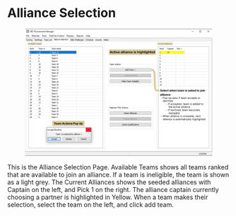 # Alliance Selection

<figure><img src="../../../.gitbook/assets/Alliance Selection.png" alt=""><figcaption></figcaption></figure>

This is the Alliance Selection Page. Available Teams shows all teams ranked that are available to join an alliance. If a team is ineligible, the team is shown as a light grey. The Current Alliances shows the seeded alliances with Captain on the left, and Pick 1 on the right. The alliance captain currently choosing a partner is highlighted in Yellow. When a team makes their selection, select the team on the left, and click add team.&#x20;

